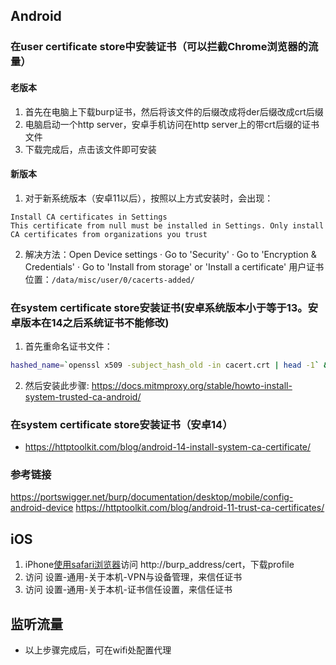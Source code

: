 ## Android
### 在user certificate store中安装证书（可以拦截Chrome浏览器的流量）
#### 老版本
1. 首先在电脑上下载burp证书，然后将该文件的后缀改成将der后缀改成crt后缀
2. 电脑启动一个http server，安卓手机访问在http server上的带crt后缀的证书文件
3. 下载完成后，点击该文件即可安装

#### 新版本
1. 对于新系统版本（安卓11以后），按照以上方式安装时，会出现：
```
Install CA certificates in Settings
This certificate from null must be installed in Settings. Only install CA certificates from organizations you trust
```
2. 解决方法：Open Device settings · Go to 'Security' · Go to 'Encryption & Credentials' · Go to 'Install from storage' or 'Install a certificate' 
用户证书位置：`/data/misc/user/0/cacerts-added/`

### 在system certificate store安装证书(安卓系统版本小于等于13。安卓版本在14之后系统证书不能修改)
1. 首先重命名证书文件：
```sh
hashed_name=`openssl x509 -subject_hash_old -in cacert.crt | head -1` && cp cacert.crt $hashed_name.0
```
2. 然后安装此步骤: https://docs.mitmproxy.org/stable/howto-install-system-trusted-ca-android/

### 在system certificate store安装证书（安卓14）
* https://httptoolkit.com/blog/android-14-install-system-ca-certificate/

### 参考链接
https://portswigger.net/burp/documentation/desktop/mobile/config-android-device
https://httptoolkit.com/blog/android-11-trust-ca-certificates/


## iOS
1. iPhone<u>使用safari浏览器</u>访问 http://burp_address/cert，下载profile
2. 访问 设置-通用-关于本机-VPN与设备管理，来信任证书
3. 访问 设置-通用-关于本机-证书信任设置，来信任证书


## 监听流量
* 以上步骤完成后，可在wifi处配置代理